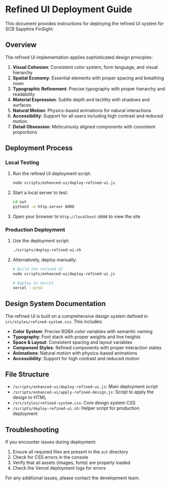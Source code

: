 # Refined UI Deployment Guide

This document provides instructions for deploying the refined UI system for SCB Sapphire FinSight.

## Overview

The refined UI implementation applies sophisticated design principles:

1. **Visual Cohesion**: Consistent color system, form language, and visual hierarchy
2. **Spatial Economy**: Essential elements with proper spacing and breathing room
3. **Typographic Refinement**: Precise typography with proper hierarchy and readability
4. **Material Expression**: Subtle depth and tactility with shadows and surfaces
5. **Natural Motion**: Physics-based animations for natural interactions
6. **Accessibility**: Support for all users including high contrast and reduced motion
7. **Detail Obsession**: Meticulously aligned components with consistent proportions

## Deployment Process

### Local Testing

1. Run the refined UI deployment script:
   ```bash
   node scripts/enhanced-ui/deploy-refined-ui.js
   ```

2. Start a local server to test:
   ```bash
   cd out
   python3 -m http.server 8000
   ```

3. Open your browser to `http://localhost:8000` to view the site

### Production Deployment

1. Use the deployment script:
   ```bash
   ./scripts/deploy-refined-ui.sh
   ```

2. Alternatively, deploy manually:
   ```bash
   # Build the refined UI
   node scripts/enhanced-ui/deploy-refined-ui.js
   
   # Deploy to Vercel
   vercel --prod
   ```

## Design System Documentation

The refined UI is built on a comprehensive design system defined in `src/styles/refined-system.css`. This includes:

- **Color System**: Precise RGBA color variables with semantic naming
- **Typography**: Font stack with proper weights and line heights
- **Space & Layout**: Consistent spacing and layout variables
- **Component Styles**: Refined components with proper interaction states
- **Animations**: Natural motion with physics-based animations
- **Accessibility**: Support for high contrast and reduced motion

## File Structure

- `/scripts/enhanced-ui/deploy-refined-ui.js`: Main deployment script
- `/scripts/enhanced-ui/apply-refined-design.js`: Script to apply the design to HTML
- `/src/styles/refined-system.css`: Core design system CSS
- `/scripts/deploy-refined-ui.sh`: Helper script for production deployment

## Troubleshooting

If you encounter issues during deployment:

1. Ensure all required files are present in the `out` directory
2. Check for CSS errors in the console
3. Verify that all assets (images, fonts) are properly loaded
4. Check the Vercel deployment logs for errors

For any additional issues, please contact the development team.